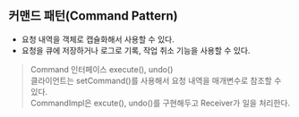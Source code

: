 ## 커맨드 패턴(Command Pattern)
* 요청 내역을 객체로 캡슐화해서 사용할 수 있다.
* 요청을 큐에 저장하거나 로그로 기록, 작업 취소 기능을 사용할 수 있다.
> Command 인터페이스 execute(), undo()<br>
> 클라이언트는 setCommand()를 사용해서 요청 내역을 매개변수로 참조할 수 있다.<br>
> CommandImpl은 excute(), undo()를 구현해두고 Receiver가 일을 처리한다.
